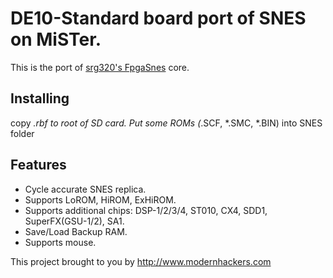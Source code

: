 # DE10-Standard board port of SNES on MiSTer.

This is the port of [srg320's FpgaSnes](https://github.com/srg320/FpgaSnes) core.

## Installing
copy *.rbf to root of SD card. Put some ROMs (*.SCF, *.SMC, *.BIN) into SNES folder

## Features
* Cycle accurate SNES replica.
* Supports LoROM, HiROM, ExHiROM.
* Supports additional chips: DSP-1/2/3/4, ST010, CX4, SDD1, SuperFX(GSU-1/2), SA1.
* Save/Load Backup RAM.
* Supports mouse.

This project brought to you by http://www.modernhackers.com

